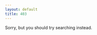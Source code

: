 ```yaml
---
layout: default
title: 403
---
```


Sorry, but you should try searching instead.

<script type="text/javascript">
  var GOOG_FIXURL_LANG = 'en';
  var GOOG_FIXURL_SITE = '{{ .Page.Site.BaseURL }}'
</script>
<script type="text/javascript"
  src="http://linkhelp.clients.google.com/tbproxy/lh/wm/fixurl.js">
</script>
